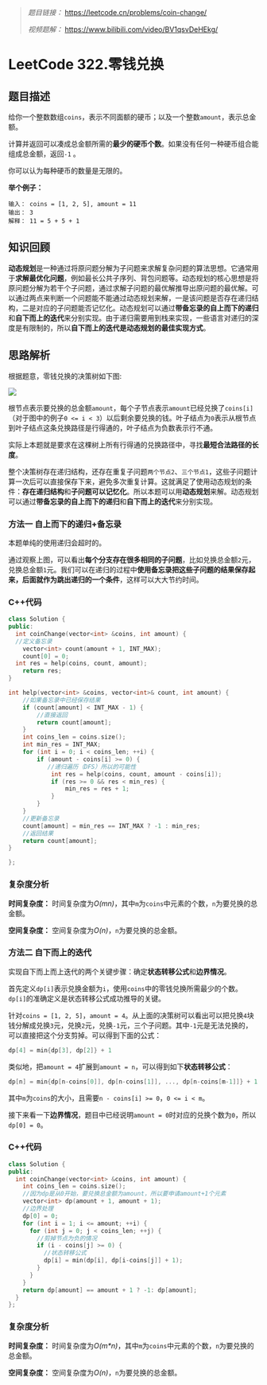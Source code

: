 
> *题目链接：* https://leetcode.cn/problems/coin-change/
>
>*视频题解：* https://www.bilibili.com/video/BV1qsvDeHEkg/

# LeetCode 322.零钱兑换

## 题目描述

给你一个整数数组`coins`，表示不同面额的硬币；以及一个整数`amount`，表示总金额。

计算并返回可以凑成总金额所需的**最少的硬币个数**。如果没有任何一种硬币组合能组成总金额，返回`-1` 。

你可以认为每种硬币的数量是无限的。

**举个例子：**

```
输入： coins = [1, 2, 5], amount = 11
输出： 3 
解释： 11 = 5 + 5 + 1
```

## 知识回顾

**动态规划**是一种通过将原问题分解为子问题来求解复杂问题的算法思想。它通常用于**求解最优化问题**，例如最长公共子序列、背包问题等。动态规划的核心思想是将原问题分解为若干个子问题，通过求解子问题的最优解推导出原问题的最优解。可以通过两点来判断一个问题能不能通过动态规划来解，一是该问题是否存在递归结构，二是对应的子问题能否记忆化。动态规划可以通过**带备忘录的自上而下的递归**和**自下而上的迭代**来分别实现。由于递归需要用到栈来实现，一些语言对递归的深度是有限制的，所以**自下而上的迭代是动态规划的最佳实现方式**。

## 思路解析

根据题意，零钱兑换的决策树如下图:

![](https://gitee.com/ldtech007/picture/raw/master/pic/lc-0322-01.png)

根节点表示要兑换的总金额`amount`，每个子节点表示`amount`已经兑换了`coins[i]`（对于图中的例子`0 <= i < 3`）以后剩余要兑换的钱。叶子结点为`0`表示从根节点到叶子结点这条兑换路径是行得通的，叶子结点为负数表示行不通。

实际上本题就是要求在这棵树上所有行得通的兑换路径中，寻找**最短合法路径的长度**。

整个决策树存在递归结构，还存在重复子问题`两个节点2`、`三个节点1`，这些子问题计算一次后可以直接保存下来，避免多次重复计算。这就满足了使用动态规划的条件：**存在递归结构**和**子问题可以记忆化**。所以本题可以用**动态规划**来解。动态规划可以通过**带备忘录的自上而下的递归**和**自下而上的迭代**来分别实现。

### 方法一 自上而下的递归+备忘录

本题单纯的使用递归会超时的。

通过观察上图，可以看出**每个分支存在很多相同的子问题**，比如兑换总金额`2`元，兑换总金额`1`元。我们可以在递归的过程中**使用备忘录把这些子问题的结果保存起来，后面就作为跳出递归的一个条件**，这样可以大大节约时间。

### C++代码

```cpp
class Solution {
public:
  int coinChange(vector<int> &coins, int amount) {
  //定义备忘录
	vector<int> count(amount + 1, INT_MAX);
	count[0] = 0;
  int res = help(coins, count, amount);
	return res;
}

int help(vector<int> &coins, vector<int>& count, int amount) {
    //如果备忘录中已经保存结果
    if (count[amount] < INT_MAX - 1) {
        //直接返回
        return count[amount];
    }
    int coins_len = coins.size();
    int min_res = INT_MAX;
    for (int i = 0; i < coins_len; ++i) {
        if (amount - coins[i] >= 0) {
           //递归遍历（DFS）所以的可能性
            int res = help(coins, count, amount - coins[i]);
            if (res >= 0 && res < min_res) {
                min_res = res + 1;
            }
        }
    }
    //更新备忘录
    count[amount] = min_res == INT_MAX ? -1 : min_res;
    //返回结果
    return count[amount];
}

};
```
### 复杂度分析

**时间复杂度：** 时间复杂度为*O(mn)*，其中`m`为`coins`中元素的个数，`n`为要兑换的总金额。  

**空间复杂度：** 空间复杂度为*O(n)*，`n`为要兑换的总金额。



### 方法二 自下而上的迭代

实现自下而上而上迭代的两个关键步骤：确定**状态转移公式**和**边界情况**。

首先定义`dp[i]`表示兑换金额为`i`，使用`coins`中的零钱兑换所需最少的个数。`dp[i]`的准确定义是状态转移公式成功推导的关键。

针对`coins = [1, 2, 5]`，`amount = 4`。从上面的决策树可以看出可以把兑换`4`块钱分解成兑换`3`元，兑换`2`元，兑换`-1`元，三个子问题。其中`-1`元是无法兑换的，可以直接把这个分支剪掉。可以得到下面的公式：

```cpp
dp[4] = min{dp[3], dp[2]} + 1
```

类似地，把`amount = 4`扩展到`amount = n`，可以得到如下**状态转移公式**：

```cpp
dp[n] = min{dp[n-coins[0]], dp[n-coins[1]], ..., dp[n-coins[m-1]]} + 1
```
其中`m`为`coins`的大小，且需要`n - coins[i] >= 0`，`0 <= i < m`​。

接下来看一下**边界情况**，题目中已经说明`amount = 0`时对应的兑换个数为`0`，所以`dp[0] = 0`。

### C++代码

```cpp
class Solution {
public:
  int coinChange(vector<int> &coins, int amount) {
    int coins_len = coins.size();
    //因为dp是从0开始，要兑换总金额为amount，所以要申请amount+1个元素
    vector<int> dp(amount + 1, amount + 1);
    //边界处理
    dp[0] = 0;
    for (int i = 1; i <= amount; ++i) {
      for (int j = 0; j < coins_len; ++j) {
        //剪掉节点为负的情况
        if (i - coins[j] >= 0) {
          //状态转移公式
          dp[i] = min(dp[i], dp[i-coins[j]] + 1);
        }
      }
    }
    return dp[amount] == amount + 1 ? -1: dp[amount];
  }
};
```
### 复杂度分析

**时间复杂度：** 时间复杂度为*O(m\*n)*，其中`m`为`coins`中元素的个数，`n`为要兑换的总金额。  

**空间复杂度：** 空间复杂度为*O(n)*，`n`为要兑换的总金额。

